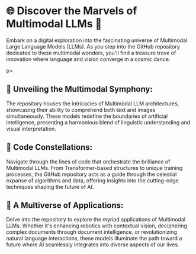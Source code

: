 
# 🌐 Discover the Marvels of Multimodal LLMs  🚀

<p>Embark on a digital exploration into the fascinating universe of Multimodal Large Language Models (LLMs). As you step into the GitHub repository dedicated to these multimodal wonders, you'll find a treasure trove of innovation where language and vision converge in a cosmic dance.</p>p>

## 🧠 Unveiling the Multimodal Symphony:
The repository houses the intricacies of Multimodal LLM architectures, showcasing their ability to comprehend both text and images simultaneously. These models redefine the boundaries of artificial intelligence, presenting a harmonious blend of linguistic understanding and visual interpretation.

## 🚀 Code Constellations:
Navigate through the lines of code that orchestrate the brilliance of Multimodal LLMs. From Transformer-based structures to unique training processes, the GitHub repository acts as a guide through the celestial expanse of algorithms and data, offering insights into the cutting-edge techniques shaping the future of AI.

## 🌌 A Multiverse of Applications:
Delve into the repository to explore the myriad applications of Multimodal LLMs. Whether it's enhancing robotics with contextual vision, deciphering complex documents through document intelligence, or revolutionizing natural language interactions, these models illuminate the path toward a future where AI seamlessly integrates into diverse aspects of our lives.


